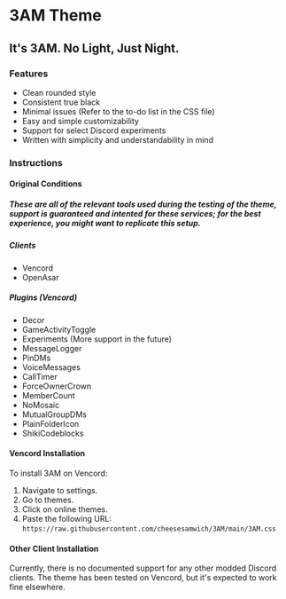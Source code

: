 # 3AM Theme
## It's 3AM. No Light, Just Night.

### Features

- Clean rounded style
- Consistent true black
- Minimal issues (Refer to the to-do list in the CSS file)
- Easy and simple customizability
- Support for select Discord experiments
- Written with simplicity and understandability in mind

### Instructions

#### Original Conditions
##### These are all of the relevant tools used during the testing of the theme, support is guaranteed and intented for these services; for the best experience, you might want to replicate this setup.
##### Clients
- Vencord
- OpenAsar
##### Plugins (Vencord)
- Decor
- GameActivityToggle
- Experiments (More support in the future)
- MessageLogger
- PinDMs
- VoiceMessages
- CallTimer
- ForceOwnerCrown
- MemberCount
- NoMosaic
- MutualGroupDMs
- PlainFolderIcon
- ShikiCodeblocks

#### Vencord Installation

To install 3AM on Vencord:
1. Navigate to settings.
2. Go to themes.
3. Click on online themes.
4. Paste the following URL: `https://raw.githubusercontent.com/cheesesamwich/3AM/main/3AM.css`


#### Other Client Installation

Currently, there is no documented support for any other modded Discord clients. The theme has been tested on Vencord, but it's expected to work fine elsewhere.


